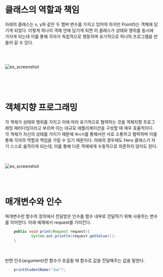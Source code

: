 # 클래스의 역할과 책임

아래의 클래스는 x, y와 같은 두 멤버 변수를 가지고 있어야 하지만 Point라는 객체에 담기게 되었다. 이렇게 하나의 객체 안에 담기게 되면 이 클래스가 상태와 행위를 동시에 가지게 되는데 이를 통해 각자가
독립적으로 행동하며 유기적으로 하나의 프로그램을 만들어 갈 수 있다.

<br/><br/>

![ex_screenshot](../images/class.png)

<br/><br/><br/>

# 객체지향 프로그래밍

각 객체가 상태와 행위를 가지고 이에 따라 유기적으로 협력하는 것을 객체지향 프로그래밍 패러다임이라고 부르며 이는 대규모 애플리케이션을 구성할 때 매우 효율적이다. 각 객체가 자신의 상태를 가지기 때문에 `메시지`를
통해서만 서로 소통하고 협력하며 이를 통해 각자의 역할과 책임을 가질 수 있기 때문이다. 아래의 경우에도 Hero 클래스가 자기 스스로 움직이게 되는데, 이를 통해 다른 객체에게 수동적으로 의존하지 않아도 된다.

<br/><br/>
![ex_screenshot](../images/move.png)

<br/><br/>

# 매개변수와 인수

매개변수란 함수의 정의에서 전달받은 인수를 함수 내부로 전달하기 위해 사용하는 변수를 의미한다. 아래 예제에서 request를 가리킨다.
<br/>
```java
    public void print(Request request){
            System.out.println(request.getValue());
    }
```


<br/><br/>
반면 인수(argument)란 함수가 호출될 때 함수로 값을 전달해주는 값을 말한다.
<br/>
```java
    printStudentName("Jun");
```